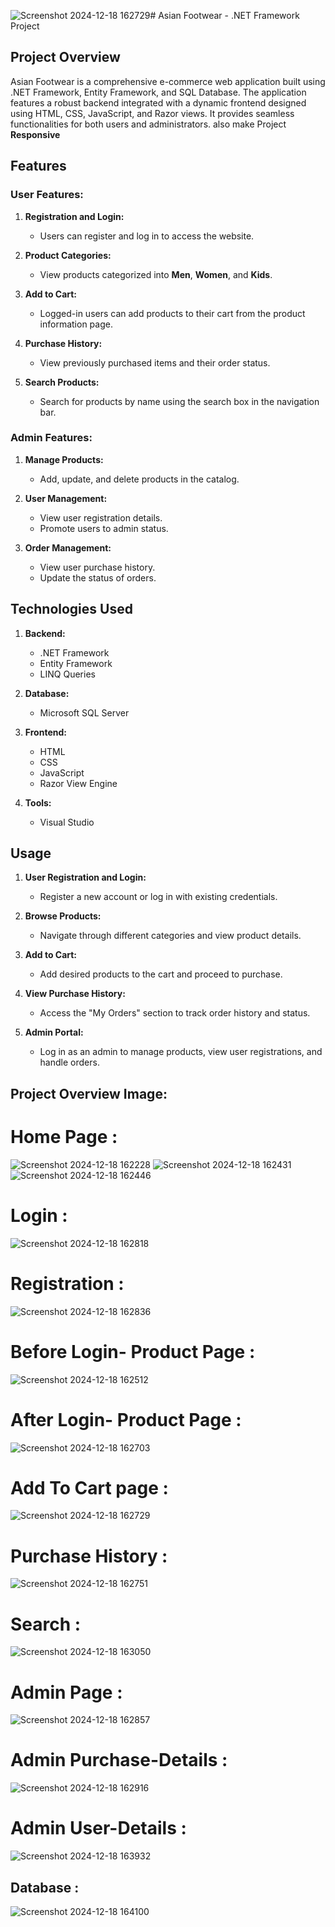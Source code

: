 ![Screenshot 2024-12-18 162729](https://github.com/user-attachments/assets/a3072bb9-f642-46a4-868f-7bdbaa631f6d)# Asian Footwear - .NET Framework Project

## Project Overview
Asian Footwear is a comprehensive e-commerce web application built using .NET Framework, Entity Framework, and SQL Database.
The application features a robust backend integrated with a dynamic frontend designed using HTML, CSS, JavaScript, and Razor views.
It provides seamless functionalities for both users and administrators. also make Project **Responsive**

## Features

### User Features:
1. **Registration and Login:**
   - Users can register and log in to access the website.

2. **Product Categories:**
   - View products categorized into **Men**, **Women**, and **Kids**.

3. **Add to Cart:**
   - Logged-in users can add products to their cart from the product information page.

4. **Purchase History:**
   - View previously purchased items and their order status.

5. **Search Products:**
   - Search for products by name using the search box in the navigation bar.

### Admin Features:
1. **Manage Products:**
   - Add, update, and delete products in the catalog.

2. **User Management:**
   - View user registration details.
   - Promote users to admin status.

3. **Order Management:**
   - View user purchase history.
   - Update the status of orders.

## Technologies Used
1. **Backend:**
   - .NET Framework
   - Entity Framework
   - LINQ Queries

2. **Database:**
   - Microsoft SQL Server

3. **Frontend:**
   - HTML
   - CSS
   - JavaScript
   - Razor View Engine

4. **Tools:**
   - Visual Studio

## Usage
1. **User Registration and Login:**
   - Register a new account or log in with existing credentials.

2. **Browse Products:**
   - Navigate through different categories and view product details.

3. **Add to Cart:**
   - Add desired products to the cart and proceed to purchase.

4. **View Purchase History:**
   - Access the "My Orders" section to track order history and status.

5. **Admin Portal:**
   - Log in as an admin to manage products, view user registrations, and handle orders.

## Project Overview Image:
# Home Page :
![Screenshot 2024-12-18 162228](https://github.com/user-attachments/assets/bf120657-8f5c-4989-b621-37a5ff47d3fb)
![Screenshot 2024-12-18 162431](https://github.com/user-attachments/assets/2c48d78c-423a-4b9f-920a-0095cf349088)
![Screenshot 2024-12-18 162446](https://github.com/user-attachments/assets/6d4bc964-7b87-497b-8e23-2f3635923ce0)


# Login :
![Screenshot 2024-12-18 162818](https://github.com/user-attachments/assets/1736bd79-797f-415c-ba6e-50a066e3e7dd)


# Registration :
![Screenshot 2024-12-18 162836](https://github.com/user-attachments/assets/e7c4f2bf-764e-40d0-8913-9749fc7f46a2)


# Before Login- Product Page :
![Screenshot 2024-12-18 162512](https://github.com/user-attachments/assets/63be5b0d-c0ad-4824-b721-de10fbddf64e)


# After Login- Product Page :
![Screenshot 2024-12-18 162703](https://github.com/user-attachments/assets/7b4150e5-f002-4b11-9e8c-d8cbf4cbea6e)


# Add To Cart page :
![Screenshot 2024-12-18 162729](https://github.com/user-attachments/assets/8192ee7d-56db-4451-ba33-6181ab7232df)


# Purchase History :
![Screenshot 2024-12-18 162751](https://github.com/user-attachments/assets/c0f6e7da-174d-461c-bc43-9cca2e6e6f69)


# Search :
![Screenshot 2024-12-18 163050](https://github.com/user-attachments/assets/a0e6db50-4da8-4c5e-9b44-de8e3d8fed94)


# Admin Page :
![Screenshot 2024-12-18 162857](https://github.com/user-attachments/assets/91cf310c-67f5-4c3d-acff-c9310a566145)


# Admin Purchase-Details :
![Screenshot 2024-12-18 162916](https://github.com/user-attachments/assets/7908627d-de64-4781-8b8b-568bdcb32baa)


# Admin User-Details :
![Screenshot 2024-12-18 163932](https://github.com/user-attachments/assets/20eea18e-bd52-45dc-9315-9898e15a6424)

## Database :
![Screenshot 2024-12-18 164100](https://github.com/user-attachments/assets/62668187-6c01-49d5-9a31-a502128450a4)


